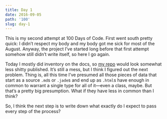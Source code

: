 ```yaml
---
title: Day 1
date: 2016-09-05
path: '100'
slug: day-1
---
```


This is my second attempt at 100 Days of Code. First went south pretty quick: I didn’t respect my body and my body got me sick for most of the August. Anyway, the project I’ve started long before that first attempt somehow still didn’t write itself, so here I go again.

Today I mostly did inventory on the docs, so [my repo](https://github.com/hoichi/chops) would look somewhat less shitty published. It’s still a mess, but I think I figured out the next problem. Thing is, all this time I’ve presumed all those pieces of data that start as a source `.md`s or `.jade`s and end up as `.html`s have enough in common to warrant a single type for all of it—even a class, maybe. But that’s a pretty big presumption. What if they have less in common than I think?

So, I think the next step is to write down what exactly do I expect to pass every step of the process?
